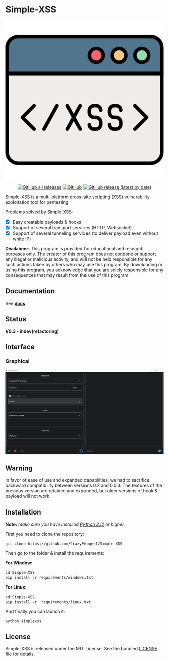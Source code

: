# Simple-XSS

<p align="center">
  <img src="resources/images/logo.png"  alt="Simple-XSS logo"/>
</p>

<p align="center">
    <a href="https://github.com/CrazyProger1/Simple-XSS/releases/download/V0.2/Simple-XSS-Windows-x64.zip"><img alt="GitHub all releases" src="https://img.shields.io/github/downloads/CrazyProger1/Simple-XSS/total"></a>
    <a href="https://github.com/CrazyProger1/Simple-XSS/blob/master/LICENSE"><img alt="GitHub" src="https://img.shields.io/github/license/CrazyProger1/Simple-XSS"></a>
    <a href="https://github.com/CrazyProger1/Simple-XSS/releases/latest"><img alt="GitHub release (latest by date)" src="https://img.shields.io/github/v/release/CrazyProger1/Simple-XSS"></a>
</p>

Simple-XSS is a multi-platform cross-site scripting (XSS) vulnerability exploitation tool for pentesting.

Problems solved by Simple-XSS:

- [x] Easy creatable payloads & hooks
- [x] Support of several transport services (HTTP, Websocket)
- [x] Support of several tunneling services (to deliver payload even without white IP)

**Disclaimer:** This program is provided for educational and research purposes only.
The creator of this program does not condone or support any illegal or malicious activity,
and will not be held responsible for any such actions taken by others who may use this program.
By downloading or using this program, you acknowledge that you are solely responsible for any consequences
that may result from the use of this program.

## Documentation

See **[docs](./docs/README.md)**

## Status

**V0.3 - indev(refactoring)**

## Interface

### Graphical

![v0.0.3](resources/images/v0.0.3.png)

## Warning

In favor of ease of use and expanded capabilities, we had to sacrifice backward compatibility between versions 0.2 and
0.0.3. The features of the previous version are retained and expanded, but older versions of hook & payload will not
work.

## Installation

**Note:** _make sure you have installed [Python 3.12](https://www.python.org/) or higher._

First you need to clone the repository:

```commandline
git clone https://github.com/CrazyProger1/Simple-XSS
```

Then go to the folder & install the requirements:

**For Window:**

```commandline
cd Simple-XSS
pip install -r requirements/windows.txt
```

**For Linux:**

```commandline
cd Simple-XSS
pip install -r  requirements/linux.txt
```

And finally you can launch it:

```commandline
python simplexss
```

## License

Simple-XSS is released under the MIT License. See the bundled [LICENSE](LICENSE) file for details.
